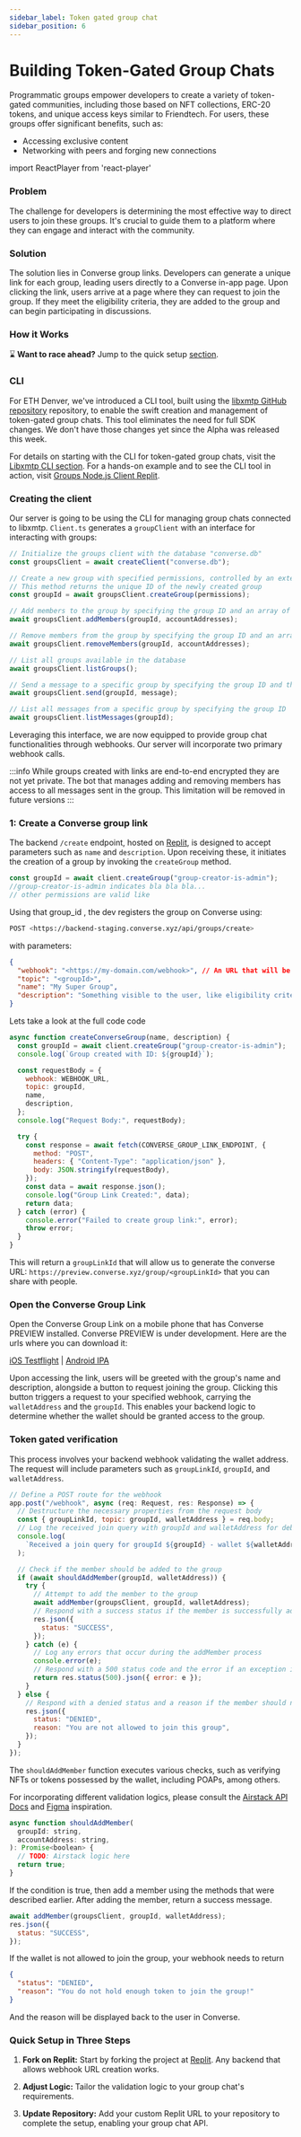 ```yaml
---
sidebar_label: Token gated group chat
sidebar_position: 6
---
```


# Building Token-Gated Group Chats

Programmatic groups empower developers to create a variety of token-gated communities, including those based on NFT collections, ERC-20 tokens, and unique access keys similar to Friendtech. For users, these groups offer significant benefits, such as:

- Accessing exclusive content
- Networking with peers and forging new connections

import ReactPlayer from 'react-player'

<div className='wrapper'>
  <ReactPlayer
    className='player'    
     width='100%'
    height='100%'  
    controls 
    muted  
    playing="true" 
    url='/img/converse-group.mp4' 
  />
</div>

### Problem

The challenge for developers is determining the most effective way to direct users to join these groups. It's crucial to guide them to a platform where they can engage and interact with the community.

### Solution

The solution lies in Converse group links. Developers can generate a unique link for each group, leading users directly to a Converse in-app page. Upon clicking the link, users arrive at a page where they can request to join the group. If they meet the eligibility criteria, they are added to the group and can begin participating in discussions.

### How it Works

<div class=" rabbit  p-5 ">

⌛️ <b>Want to race ahead?</b> Jump to the quick setup [section](/docs/tutorials/token-gated-group-chat#quick-setup-in-three-steps).

</div>

### CLI

For ETH Denver, we've introduced a CLI tool, built using the [libxmtp GitHub repository](https://github.com/xmtp/libxmtp) repository, to enable the swift creation and management of token-gated group chats. This tool eliminates the need for full SDK changes. We don't have those changes yet since the Alpha was released this week.

For details on starting with the CLI for token-gated group chats, visit the [Libxmtp CLI section](https://github.com/xmtp/libxmtp/tree/main/examples/cli). For a hands-on example and to see the CLI tool in action, visit [Groups Node.js Client Replit](https://replit.com/@neekolas/Groups-Nodejs-Client%23src/index.ts).

### Creating the client

Our server is going to be using the CLI for managing group chats connected to libxmtp. `Client.ts` generates a `groupClient` with an interface for interacting with groups:

```jsx
// Initialize the groups client with the database "converse.db"
const groupsClient = await createClient("converse.db");

// Create a new group with specified permissions, controlled by an external wallet
// This method returns the unique ID of the newly created group
const groupId = await groupsClient.createGroup(permissions);

// Add members to the group by specifying the group ID and an array of account addresses
await groupsClient.addMembers(groupId, accountAddresses);

// Remove members from the group by specifying the group ID and an array of account addresses
await groupsClient.removeMembers(groupId, accountAddresses);

// List all groups available in the database
await groupsClient.listGroups();

// Send a message to a specific group by specifying the group ID and the message content
await groupsClient.send(groupId, message);

// List all messages from a specific group by specifying the group ID
await groupsClient.listMessages(groupId);
```

Leveraging this interface, we are now equipped to provide group chat functionalities through webhooks. Our server will incorporate two primary webhook calls.

:::info
While groups created with links are end-to-end encrypted they are not yet private. The bot that manages adding and removing members has access to all messages sent in the group. This limitation will be removed in future versions
:::

### 1: Create a Converse group link

The backend `/create` endpoint, hosted on [Replit](https://replit.com/@neekolas/Converse-Invite-Link), is designed to accept parameters such as `name` and `description`. Upon receiving these, it initiates the creation of a group by invoking the `createGroup` method.

```jsx
const groupId = await client.createGroup("group-creator-is-admin");
//group-creator-is-admin indicates bla bla bla...
// other permissions are valid like
```

Using that group_id , the dev registers the group on Converse using:

```bash
POST <https://backend-staging.converse.xyz/api/groups/create>
```

with parameters:

```json
{
  "webhook": "<https://my-domain.com/webhook>", // An URL that will be called with group
  "topic": "<groupId>",
  "name": "My Super Group",
  "description": "Something visible to the user, like eligibility criteria"
}
```

Lets take a look at the full code code

```jsx
async function createConverseGroup(name, description) {
  const groupId = await client.createGroup("group-creator-is-admin");
  console.log(`Group created with ID: ${groupId}`);

  const requestBody = {
    webhook: WEBHOOK_URL,
    topic: groupId,
    name,
    description,
  };
  console.log("Request Body:", requestBody);

  try {
    const response = await fetch(CONVERSE_GROUP_LINK_ENDPOINT, {
      method: "POST",
      headers: { "Content-Type": "application/json" },
      body: JSON.stringify(requestBody),
    });
    const data = await response.json();
    console.log("Group Link Created:", data);
    return data;
  } catch (error) {
    console.error("Failed to create group link:", error);
    throw error;
  }
}
```

This will return a `groupLinkId` that will allow us to generate the converse URL: `https://preview.converse.xyz/group/<groupLinkId>` that
you can share with people.

### Open the Converse Group Link

Open the Converse Group Link on a mobile phone that has Converse PREVIEW installed. Converse PREVIEW is under development. Here are the urls where you can download it:

[iOS Testflight](https://testflight.apple.com/join/70v1Rvv5) | [Android IPA](https://drive.google.com/file/d/1rUtCmtIB6VzHNW8PDJ1TMBRuI2OEOdcg/view)

Upon accessing the link, users will be greeted with the group's name and description, alongside a button to request joining the group. Clicking this button triggers a request to your specified webhook, carrying the `walletAddress` and the `groupId`. This enables your backend logic to determine whether the wallet should be granted access to the group.

### Token gated verification

This process involves your backend webhook validating the wallet address. The request will include parameters such as `groupLinkId`, `groupId`, and `walletAddress`.

```jsx
// Define a POST route for the webhook
app.post("/webhook", async (req: Request, res: Response) => {
  // Destructure the necessary properties from the request body
  const { groupLinkId, topic: groupId, walletAddress } = req.body;
  // Log the received join query with groupId and walletAddress for debugging
  console.log(
    `Received a join query for groupId ${groupId} - wallet ${walletAddress}`,
  );

  // Check if the member should be added to the group
  if (await shouldAddMember(groupId, walletAddress)) {
    try {
      // Attempt to add the member to the group
      await addMember(groupsClient, groupId, walletAddress);
      // Respond with a success status if the member is successfully added
      res.json({
        status: "SUCCESS",
      });
    } catch (e) {
      // Log any errors that occur during the addMember process
      console.error(e);
      // Respond with a 500 status code and the error if an exception is caught
      return res.status(500).json({ error: e });
    }
  } else {
    // Respond with a denied status and a reason if the member should not be added
    res.json({
      status: "DENIED",
      reason: "You are not allowed to join this group",
    });
  }
});
```

The `shouldAddMember` function executes various checks, such as verifying NFTs or tokens possessed by the wallet, including POAPs, among others.

For incorporating different validation logics, please consult the [Airstack API Docs](https://docs.airstack.xyz/airstack-docs-and-faqs/) and [Figma](https://www.figma.com/community/file/1342873007403279194) inspiration.

```jsx
async function shouldAddMember(
  groupId: string,
  accountAddress: string,
): Promise<boolean> {
  // TODO: Airstack logic here
  return true;
}
```

If the condition is true, then add a member using the methods that were described earlier. After adding the member, return a success message.

```jsx
await addMember(groupsClient, groupId, walletAddress);
res.json({
  status: "SUCCESS",
});
```

If the wallet is not allowed to join the group, your webhook needs to return

```json
{
  "status": "DENIED",
  "reason": "You do not hold enough token to join the group!"
}
```

And the reason will be displayed back to the user in Converse.

### Quick Setup in Three Steps

1. **Fork on Replit:** Start by forking the project at [Replit](https://replit.com/@neekolas/Converse-Invite-Link). Any backend that allows webhook URL creation works.

2. **Adjust Logic:** Tailor the validation logic to your group chat's requirements.

3. **Update Repository:** Add your custom Replit URL to your repository to complete the setup, enabling your group chat API.
